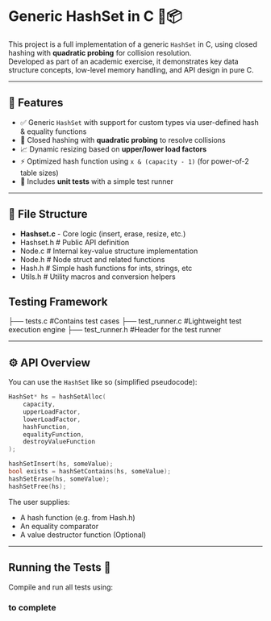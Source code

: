 # Generic HashSet in C 🧠📦

This project is a full implementation of a generic `HashSet` in C, using closed hashing with **quadratic probing** for collision resolution.  
Developed as part of an academic exercise, it demonstrates key data structure concepts, low-level memory handling, and API design in pure C.

---

## 🔧 Features

- ✅ Generic `HashSet` with support for custom types via user-defined hash & equality functions
- 🚀 Closed hashing with **quadratic probing** to resolve collisions
- 📈 Dynamic resizing based on **upper/lower load factors**
- ⚡ Optimized hash function using `x & (capacity - 1)` (for power-of-2 table sizes)
- 🧪 Includes **unit tests** with a simple test runner

---

## 📁 File Structure
- **Hashset.c** - Core logic (insert, erase, resize, etc.)
- Hashset.h # Public API definition
- Node.c # Internal key-value structure implementation
- Node.h # Node struct and related functions
- Hash.h # Simple hash functions for ints, strings, etc
- Utils.h # Utility macros and conversion helpers

## Testing Framework
├── tests.c #Contains test cases
├── test_runner.c #Lightweight test execution engine
├── test_runner.h #Header for the test runner


---

## ⚙️ API Overview

You can use the `HashSet` like so (simplified pseudocode):

```c
HashSet* hs = hashSetAlloc(
    capacity,
    upperLoadFactor,
    lowerLoadFactor,
    hashFunction,
    equalityFunction,
    destroyValueFunction
);

hashSetInsert(hs, someValue);
bool exists = hashSetContains(hs, someValue);
hashSetErase(hs, someValue);
hashSetFree(hs);
```

The user supplies:
- A hash function (e.g. from Hash.h)
- An equality comparator
- A value destructor function (Optional)

---

## Running the Tests 🧪
Compile and run all tests using:

### to complete






